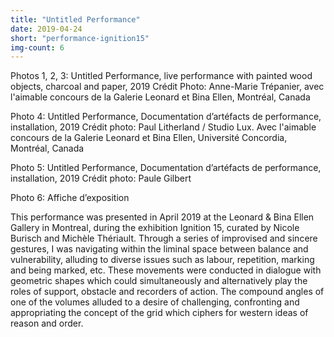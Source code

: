 ```yaml
---
title: "Untitled Performance"
date: 2019-04-24
short: "performance-ignition15"
img-count: 6
---
```

Photos 1, 2, 3: Untitled Performance, live performance with painted wood objects, charcoal and paper, 2019 Crédit Photo: Anne-Marie Trépanier, avec l'aimable concours de la Galerie Leonard et Bina Ellen, Montréal, Canada

Photo 4: Untitled Performance, Documentation d’artéfacts de performance, installation, 2019 Crédit photo: Paul Litherland / Studio Lux. Avec l'aimable concours de la Galerie Leonard et Bina Ellen, Université Concordia, Montréal, Canada

Photo 5: Untitled Performance, Documentation d’artéfacts de performance, installation, 2019 Crédit photo: Paule Gilbert

Photo 6: Affiche d’exposition


This performance was presented in April 2019 at the Leonard & Bina Ellen Gallery in Montreal, during the exhibition Ignition 15, curated by Nicole Burisch and Michèle Thériault. Through a series of improvised and sincere gestures, I was navigating within the liminal space between balance and vulnerability, alluding to diverse issues such as labour, repetition, marking and being marked, etc. These movements were conducted in dialogue with geometric shapes which could simultaneously and alternatively play the roles of support, obstacle and recorders of action. The compound angles of one of the volumes alluded to a desire of challenging, confronting and appropriating the concept of the grid which ciphers for western ideas of reason and order. 


